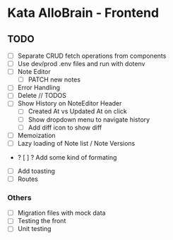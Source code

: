 # Kata AlloBrain - Frontend

## TODO

- [ ] Separate CRUD fetch operations from components
- [ ] Use dev/prod .env files and run with dotenv
- [ ] Note Editor
  - [ ] PATCH new notes
- [ ] Error Handling
- [ ] Delete // TODOS
- [ ] Show History on NoteEditor Header
  - [ ] Created At vs Updated At on click
  - [ ] Show dropdown menu to navigate history
  - [ ] Add diff icon to show diff
- [ ] Memoization
- [ ] Lazy loading of Note list / Note Versions
- ? [ ] ? Add some kind of formating
- [ ] Add toasting
- [ ] Routes

### Others

- [ ] Migration files with mock data
- [ ] Testing the front
- [ ] Unit testing
